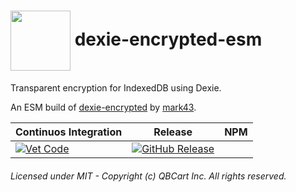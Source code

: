 # <img align="center" src="https://avatars2.githubusercontent.com/u/45455933" width="96" height="96" /> dexie-encrypted-esm

Transparent encryption for IndexedDB using Dexie.

An ESM build of [dexie-encrypted](https://www.npmjs.com/package/dexie-encrypted) by [mark43](https://github.com/mark43/dexie-encrypted).

| Continuos Integration | Release | NPM |
| --- | --- | --- |
| [![Vet Code](https://github.com/QBCart/dexie-encrypted-esm/actions/workflows/vet-code.yml/badge.svg)](https://github.com/QBCart/dexie-encrypted-esm/actions/workflows/vet-code.yml) | [![GitHub Release](https://github.com/QBCart/dexie-encrypted-esm/actions/workflows/github-release.yml/badge.svg)](https://github.com/QBCart/dexie-encrypted-esm/actions/workflows/github-release.yml) |

###### Licensed under MIT - Copyright (c) QBCart Inc. All rights reserved.
